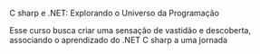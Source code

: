 C sharp e .NET: Explorando o Universo da Programação

Esse curso busca criar uma sensação de vastidão e descoberta, associando o aprendizado do .NET C sharp a uma jornada
